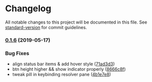 # Changelog

All notable changes to this project will be documented in this file. See [standard-version](https://github.com/conventional-changelog/standard-version) for commit guidelines.

### [0.1.6](https://github.com/ibafly/gay-me-more-ui/compare/v0.1.5...v0.1.6) (2019-05-17)


### Bug Fixes

* align status bar items & add hover style ([71ad3d3](https://github.com/ibafly/gay-me-more-ui/commit/71ad3d3))
* btn height higher && show indicator properly ([8666c8f](https://github.com/ibafly/gay-me-more-ui/commit/8666c8f))
* tweak pill in keybinding resolver pane ([4b1e7e8](https://github.com/ibafly/gay-me-more-ui/commit/4b1e7e8))
